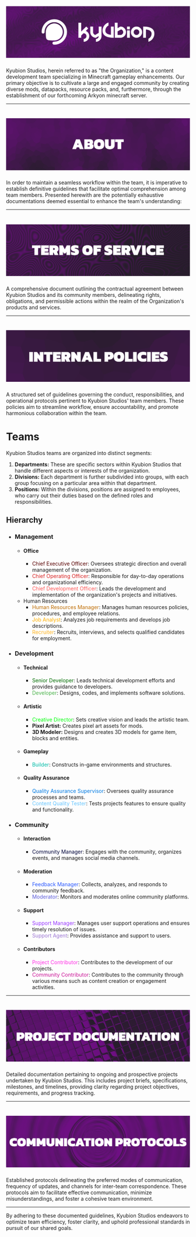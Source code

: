 # ![Banner](ks-main-banner.png)
Kyubion Studios, herein referred to as "the Organization," is a content development team specializing in Minecraft gameplay enhancements. Our primary objective is to cultivate a large and engaged community by creating diverse mods, datapacks, resource packs, and, furthermore, through the establishment of our forthcoming Arkyon minecraft server.

***
# ![About](abt-banner.png)
In order to maintain a seamless workflow within the team, it is imperative to establish definitive guidelines that facilitate optimal comprehension among team members. Presented herewith are the potentially exhaustive documentations deemed essential to enhance the team's understanding:

***
# ![Terms of Service](tos-banner.png)
A comprehensive document outlining the contractual agreement between Kyubion Studios and its community members, delineating rights, obligations, and permissible actions within the realm of the Organization's products and services.

***
# ![Internal Policies](ipp-banner.png)
A structured set of guidelines governing the conduct, responsibilities, and operational protocols pertinent to Kyubion Studios' team members. These policies aim to streamline workflow, ensure accountability, and promote harmonious collaboration within the team.

# Teams
Kyubion Studios teams are organized into distinct segments:
1. **Departments:** These are specific sectors within Kyubion Studios that handle different aspects or interests of the organization.
2. **Divisions:** Each department is further subdivided into groups, with each group focusing on a particular area within that department.
3. **Positions:** Within the divisions, positions are assigned to employees, who carry out their duties based on the defined roles and responsibilities.

## Hierarchy
- ### Management
  - #### Office
    - <span style="color:#580000">Chief Executive Officer</span>: Oversees strategic direction and overall management of the organization. 
    - <span style="color:#d82323">Chief Operating Officer</span>: Responsible for day-to-day operations and organizational efficiency.
    - <span style="color:#ff5959">Chief Development Officer</span>: Leads the development and implementation of the organization's projects and initiatives.
  - Human Resources
    - <span style="color:#bd6b00">Human Resources Manager</span>: Manages human resources policies, procedures, and employee relations.
    - <span style="color:#ffaf00">Job Analyst</span>: Analyzes job requirements and develops job descriptions.
    - <span style="color:#ffb320">Recruiter</span>: Recruits, interviews, and selects qualified candidates for employment.

- ### Development
  - #### Technical
    - <span style="color:#006d00">Senior Developer</span>: Leads technical development efforts and provides guidance to developers.
    - <span style="color:#4bb34b">Developer</span>: Designs, codes, and implements software solutions.
  - #### Artistic
    - <span style="color:#00ff0b">Creative Director</span>: Sets creative vision and leads the artistic team.
    - **Pixel Artist:** Creates pixel art assets for mods.
    - **3D Modeler:** Designs and creates 3D models for game item, blocks and entities.
  - #### Gameplay
    - <span style="color:#00bba7">Builder</span>: Constructs in-game environments and structures.
  - #### Quality Assurance
    - <span style="color:#007ae2">Quality Assurance Supervisor</span>: Oversees quality assurance processes and teams.
    - <span style="color:#68c6ff">Content Quality Tester</span>: Tests projects features to ensure quality and functionality.

- ### Community
  - #### Interaction
    - <span style="color:#00053b">Community Manager</span>: Engages with the community, organizes events, and manages social media channels.
  - #### Moderation
    - <span style="color:#2d5aff">Feedback Manager</span>: Collects, analyzes, and responds to community feedback.
    - <span style="color:#5e5edb">Moderator</span>: Monitors and moderates online community platforms.
  - #### Support
    - <span style="color:#9938ff">Support Manager</span>: Manages user support operations and ensures timely resolution of issues.
    - <span style="color:#9d77d3">Support Agent</span>: Provides assistance and support to users.
  - #### Contributors
    - <span style="color:#ff30e4">Project Contributor</span>: Contributes to the development of our projects.
    - <span style="color:#ca1697"> Community Contributor</span>: Contributes to the community through various means such as content creation or engagement activities.

***
# ![Project Documentation](pdoc-banner.png)
Detailed documentation pertaining to ongoing and prospective projects undertaken by Kyubion Studios. This includes project briefs, specifications, milestones, and timelines, providing clarity regarding project objectives, requirements, and progress tracking.

***
# ![Communication Protocols](cp-banner.png)
Established protocols delineating the preferred modes of communication, frequency of updates, and channels for inter-team correspondence. These protocols aim to facilitate effective communication, minimize misunderstandings, and foster a cohesive team environment.

***
By adhering to these documented guidelines, Kyubion Studios endeavors to optimize team efficiency, foster clarity, and uphold professional standards in pursuit of our shared goals.